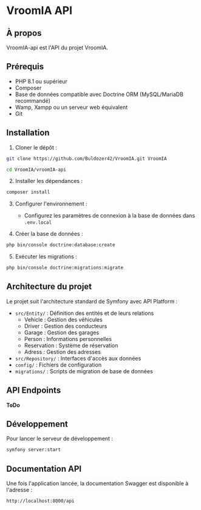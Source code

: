 # VroomIA API

## À propos

VroomIA-api est l'API du projet VroomIA.

## Prérequis

- PHP 8.1 ou supérieur
- Composer
- Base de données compatible avec Doctrine ORM (MySQL/MariaDB recommandé)
- Wamp, Xampp ou un serveur web équivalent
- Git

## Installation

1. Cloner le dépôt :
```bash
git clone https://github.com/Buldozer42/VroomIA.git VroomIA

cd VroomIA/vroomIA-api
```

2. Installer les dépendances :
```bash
composer install
```

3. Configurer l'environnement :
   - Configurez les paramètres de connexion à la base de données dans `.env.local`

4. Créer la base de données :
```bash
php bin/console doctrine:database:create
```

5. Exécuter les migrations :
```bash
php bin/console doctrine:migrations:migrate
```

## Architecture du projet

Le projet suit l'architecture standard de Symfony avec API Platform :

- `src/Entity/` : Définition des entités et de leurs relations
  - Vehicle : Gestion des véhicules
  - Driver : Gestion des conducteurs
  - Garage : Gestion des garages
  - Person : Informations personnelles
  - Reservation : Système de réservation
  - Adress : Gestion des adresses
- `src/Repository/` : Interfaces d'accès aux données
- `config/` : Fichiers de configuration
- `migrations/` : Scripts de migration de base de données

## API Endpoints

**ToDo**

## Développement

Pour lancer le serveur de développement :

```bash
symfony server:start
```

## Documentation API

Une fois l'application lancée, la documentation Swagger est disponible à l'adresse :
```
http://localhost:8000/api
```
